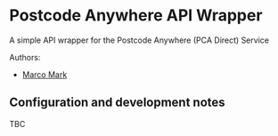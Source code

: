 # Postcode Anywhere API Wrapper

A simple API wrapper for the Postcode Anywhere (PCA Direct) Service

Authors:

* [Marco Mark](mailto:m2de@outook.com)

## Configuration and development notes

TBC
